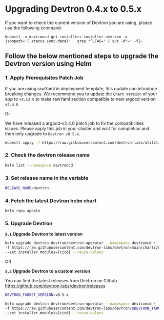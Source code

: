 # Upgrading Devtron 0.4.x to 0.5.x

If you want to check the current version of Devtron you are using, please use the following command.

```
kubectl -n devtroncd get installers installer-devtron -o jsonpath='{.status.sync.data}' | grep "^LTAG=" | cut -d"=" -f2-
```

## Follow the below mentioned steps to upgrade the Devtron version using Helm


### 1. Apply Prerequisites Patch Job

If you are using rawYaml in deployment template, this update can introduce breaking changes. We recommend you to update the `Chart Version`
of your app to `v4.13.0` to make rawYaml section compatible to new argocd version `v2.4.0`.

Or

We have released a argocd-v2.4.0 patch job to fix the compatibilities issues. Please apply this job in your cluster and wait for completion
and then only upgrade to `Devtron v0.5.x`.

```bash
kubectl apply -f https://raw.githubusercontent.com/devtron-labs/utilities/main/scripts/jobs/argocd-2.4.0-prerequisites-patch-job.yaml
```

### 2. Check the devtron release name

```bash
helm list --namespace devtroncd
```

### 3. Set release name in the variable
```bash
RELEASE_NAME=devtron
```

### 4. Fetch the latest Devtron helm chart

```bash
helm repo update
```


### 5. Upgrade Devtron 

**`5.1` Upgrade Devtron to latest version**

```bash
helm upgrade devtron devtron/devtron-operator --namespace devtroncd \
-f https://raw.githubusercontent.com/devtron-labs/devtron/main/charts/devtron/devtron-bom.yaml \
--set installer.modules={cicd} --reuse-values
```
OR

**`5.2` Upgrade Devtron to a custom version**

 You can find the latest releases from Devtron on Github https://github.com/devtron-labs/devtron/releases

```bash
DEVTRON_TARGET_VERSION=v0.5.x

helm upgrade devtron devtron/devtron-operator --namespace devtroncd \
-f https://raw.githubusercontent.com/devtron-labs/devtron/$DEVTRON_TARGET_VERSION/charts/devtron/devtron-bom.yaml \
--set installer.modules={cicd} --reuse-values
```

